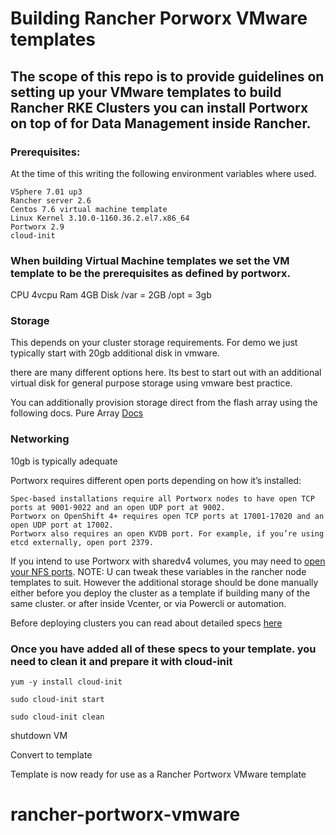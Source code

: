 # Building Rancher Porworx VMware templates 

## The scope of this repo is to provide guidelines on setting up your VMware templates to build Rancher RKE Clusters you can install Portworx on top of for Data Management inside Rancher.


### Prerequisites:
At the time of this writing the following environment variables where used.
```
VSphere 7.01 up3
Rancher server 2.6
Centos 7.6 virtual machine template
Linux Kernel 3.10.0-1160.36.2.el7.x86_64
Portworx 2.9
cloud-init
```
###   When building Virtual Machine templates we set the VM template to be the prerequisites as defined by portworx. 

CPU 4vcpu
Ram 4GB
Disk 
	/var = 2GB
        /opt = 3gb

### Storage 
This depends on your cluster storage requirements. For demo we just typically start with 20gb additional disk in vmware. 

there are many different options here.  Its best to start out with an additional virtual disk for general purpose storage using vmware best practice. 

You can additionally provision storage direct from the flash array using the following docs. 
Pure Array [Docs](https://docs.portworx.com/reference/pure-reference/) 

### Networking 

10gb is typically adequate

Portworx requires different open ports depending on how it’s installed:
```
Spec-based installations require all Portworx nodes to have open TCP ports at 9001-9022 and an open UDP port at 9002.
Portworx on OpenShift 4+ requires open TCP ports at 17001-17020 and an open UDP port at 17002.
Portworx also requires an open KVDB port. For example, if you’re using etcd externally, open port 2379.
```
If you intend to use Portworx with sharedv4 volumes, you may need to [open your NFS ports](https://docs.portworx.com/portworx-install-with-kubernetes/storage-operations/create-pvcs/open-nfs-ports/).
NOTE: U can tweak these variables in the rancher node templates to suit. However the additional storage should be done manually either before you deploy the cluster as a template if building many of the same cluster. or after inside Vcenter, or via Powercli or automation. 

Before deploying clusters you can read about detailed specs [here](https://docs.portworx.com/start-here-installation/)

### Once you have added all of these specs to your template. you need to clean it and prepare it with cloud-init
```
yum -y install cloud-init

sudo cloud-init start

sudo cloud-init clean
```

shutdown VM

Convert to template 

Template is now ready for use as a Rancher Portworx VMware template

# rancher-portworx-vmware
